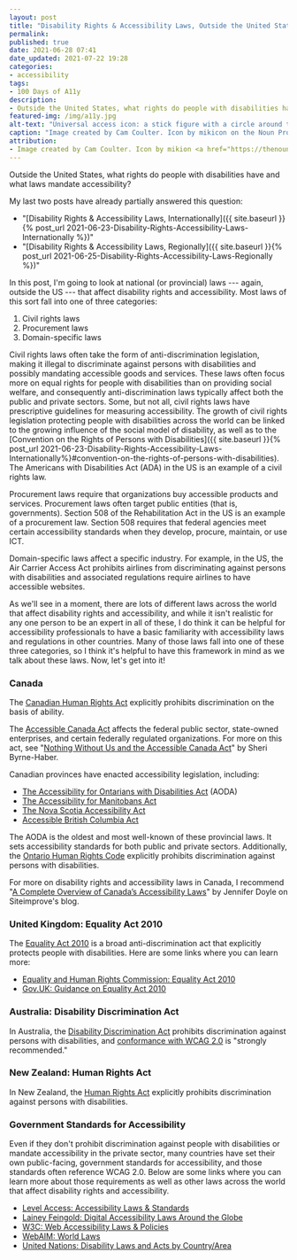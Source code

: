 ```yaml
---
layout: post
title: "Disability Rights & Accessibility Laws, Outside the United States"
permalink:
published: true
date: 2021-06-28 07:41
date_updated: 2021-07-22 19:28
categories:
- accessibility
tags:
- 100 Days of A11y
description:
- Outside the United States, what rights do people with disabilities have and what laws mandate accessibility?
featured-img: /img/a11y.jpg
alt-text: "Universal access icon: a stick figure with a circle around them."
caption: "Image created by Cam Coulter. Icon by mikicon on the Noun Project."
attribution:
- Image created by Cam Coulter. Icon by mikion <a href="https://thenounproject.com/icon/975769/">on the Noun Project</a>.
---
```


Outside the United States, what rights do people with disabilities have and what laws mandate accessibility?

My last two posts have already partially answered this question:

* "[Disability Rights & Accessibility Laws, Internationally]({{ site.baseurl }}{% post_url 2021-06-23-Disability-Rights-Accessibility-Laws-Internationally %})"
* "[Disability Rights & Accessibility Laws, Regionally]({{ site.baseurl }}{% post_url 2021-06-25-Disability-Rights-Accessibility-Laws-Regionally %})"

In this post, I'm going to look at national (or provincial) laws --- again, outside the US --- that affect disability rights and accessibility. Most laws of this sort fall into one of three categories:

1. Civil rights laws
2. Procurement laws
3. Domain-specific laws

Civil rights laws often take the form of anti-discrimination legislation, making it illegal to discriminate against persons with disabilities and possibly mandating accessible goods and services. These laws often focus more on equal rights for people with disabilities than on providing social welfare, and consequently anti-discrimination laws typically affect both the public and private sectors. Some, but not all, civil rights laws have prescriptive guidelines for measuring accessibility. The growth of civil rights legislation protecting people with disabilities across the world can be linked to the growing influence of the social model of disability, as well as to the [Convention on the Rights of Persons with Disabilities]({{ site.baseurl }}{% post_url 2021-06-23-Disability-Rights-Accessibility-Laws-Internationally%}#convention-on-the-rights-of-persons-with-disabilities). The Americans with Disabilities Act (ADA) in the US is an example of a civil rights law.

Procurement laws require that organizations buy accessible products and services. Procurement laws often target public entities (that is, governments). Section 508 of the Rehabilitation Act in the US is an example of a procurement law. Section 508 requires that federal agencies meet certain accessibility standards when they develop, procure, maintain, or use ICT.

Domain-specific laws affect a specific industry. For example, in the US, the Air Carrier Access Act prohibits airlines from discriminating against persons with disabilities and associated regulations require airlines to have accessible websites.

As we'll see in a moment, there are lots of different laws across the world that affect disability rights and accessibility, and while it isn't realistic for any one person to be an expert in all of these, I do think it can be helpful for accessibility professionals to have a basic familiarity with accessibility laws and regulations in other countries. Many of those laws fall into one of these three categories, so I think it's helpful to have this framework in mind as we talk about these laws. Now, let's get into it!

### Canada

The [Canadian Human Rights Act](https://laws-lois.justice.gc.ca/eng/acts/h-6/page-1.html) explicitly prohibits discrimination on the basis of ability.

The [Accessible Canada Act](https://laws.justice.gc.ca/eng/acts/A-0.6/page-1.html) affects the federal public sector, state-owned enterprises, and certain federally regulated organizations. For more on this act, see "[Nothing Without Us and the Accessible Canada Act](https://sheribyrnehaber.medium.com/nothing-without-us-and-the-accessible-canada-act-e8d4fba60c9e)" by Sheri Byrne-Haber.

Canadian provinces have enacted accessibility legislation, including:

* [The Accessibility for Ontarians with Disabilities Act](https://siteimprove.com/en-ca/accessibility/accessibility-for-ontarians-with-disabilities-act-website-compliance/) (AODA)
* [The Accessibility for Manitobans Act](https://siteimprove.com/en-ca/accessibility/accessibility-for-manitobans-act/)
* [The Nova Scotia Accessibility Act](https://siteimprove.com/en-ca/accessibility/nova-scotia-accessibility-act/)
* [Accessible British Columbia Act](https://www.bclaws.gov.bc.ca/civix/document/id/bills/billscurrent/2nd42nd:gov06-1)

The AODA is the oldest and most well-known of these provincial laws. It sets accessibility standards for both public and private sectors. Additionally, the [Ontario Human Rights Code](http://www.ohrc.on.ca/en/ontario-human-rights-code) explicitly prohibits discrimination against persons with disabilities.

For more on disability rights and accessibility laws in Canada, I recommend "[A Complete Overview of Canada’s Accessibility Laws](https://siteimprove.com/en-ca/blog/a-complete-overview-of-canada-s-accessibility-laws/)" by Jennifer Doyle on Siteimprove's blog.

### United Kingdom: Equality Act 2010

The [Equality Act 2010](https://www.legislation.gov.uk/ukpga/2010/15/contents) is a broad anti-discrimination act that explicitly protects people with disabilities. Here are some links where you can learn more:

* [Equality and Human Rights Commission: Equality Act 2010](https://www.equalityhumanrights.com/en/equality-act/equality-act-2010)
* [Gov.UK: Guidance on Equality Act 2010](https://www.gov.uk/guidance/equality-act-2010-guidance)

### Australia: Disability Discrimination Act

In Australia, the [Disability Discrimination Act](https://humanrights.gov.au/our-work/disability-rights/brief-guide-disability-discrimination-act) prohibits discrimination against persons with disabilities, and [conformance with WCAG 2.0](https://humanrights.gov.au/our-work/disability-rights/world-wide-web-access-disability-discrimination-act-advisory-notes-ver) is "strongly recommended."

### New Zealand: Human Rights Act

In New Zealand, the [Human Rights Act](https://www.legislation.govt.nz/act/public/1993/0082/latest/DLM304212.html) explicitly prohibits discrimination against persons with disabilities.

### Government Standards for Accessibility

Even if they don't prohibit discrimination against people with disabilities or mandate accessibility in the private sector, many countries have set their own public-facing, government standards for accessibility, and those standards often reference WCAG 2.0. Below are some links where you can learn more about those requirements as well as other laws across the world that affect disability rights and accessibility.

* [Level Access: Accessibility Laws & Standards](https://www.levelaccess.com/accessibility-regulations/)
* [Lainey Feingold: Digital Accessibility Laws Around the Globe](https://www.lflegal.com/2013/05/gaad-legal/)
* [W3C: Web Accessibility Laws & Policies](https://www.w3.org/WAI/policies/)
* [WebAIM: World Laws](https://webaim.org/articles/laws/world/)
* [United Nations: Disability Laws and Acts by Country/Area](https://www.un.org/development/desa/disabilities/disability-laws-and-acts-by-country-area.html)
